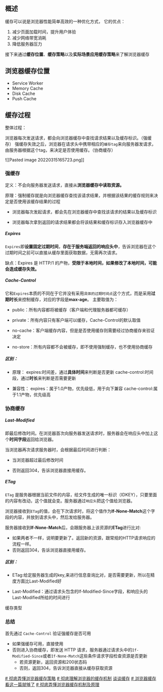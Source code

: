 ## 概述
缓存可以说是浏览器性能简单高效的一种优化方式，
它的优点：
1. 减少页面加载时间，提升用户体验
2. 减少网络带宽消耗
3. 降低服务器压力

接下来通过**缓存位置**、**缓存策略**以及**实际场景应用缓存策略**来了解浏览器缓存

## 浏览器缓存位置
-   Service Worker
-   Memory Cache
-   Disk Cache
-   Push Cache




## 缓存过程

整体过程：

浏览器每次发送请求，都会向浏览器缓存中查找请求结果以及缓存标识。（强缓存）
强缓存失效之后，浏览器在请求头中携带相应的`缓存tag`来向服务器发请求，由服务器根据这个tag，来决定是否使用缓存。（协商缓存）

![[Pasted image 20220315165723.png]]


### 强缓存
定义：不会向服务器发送请求，直接从**浏览器缓存中读取资源。**

原理：强制缓存就是向浏览器缓存查找该请求结果，并根据该结果的缓存规则来决定是否使用该缓存结果的过程 

-   浏览器每次发起请求，都会先在浏览器缓存中查找该请求的结果以及缓存标识
    
-   浏览器每次拿到返回的请求结果都会将该结果和缓存标识存入浏览器缓存中


#####  Expires
`Expires`即**设置固定过期时间**，**存在于服务端返回的响应头中**，告诉浏览器在这个过期时间之前可以直接从缓存里面获取数据，无需再次请求。

缺点：Expires 是 HTTP/1 的产物，**受限于本地时间，如果修改了本地时间，可能会造成缓存失效。**

##### Cache-Control
它和`Expires`本质的不同在于它并没有采用`具体的过期时间点`这个方式，而是采用**过期时长**来控制缓存，对应的字段是**max-age**。
主要取值为：

-   public：所有内容都将被缓存（客户端和代理服务器都可缓存）
    
-   private：所有内容只有客户端可以缓存，Cache-Control的默认取值
    
-   no-cache：客户端缓存内容，但是是否使用缓存则需要经过协商缓存来验证决定
    
-   no-store：所有内容都不会被缓存，即不使用强制缓存，也不使用协商缓存

##### 区别：
* 原理：
expires:时间差，通过**具体时间**来判断是否更新
cache-control:时间段，通过**时长**来判断是否需要更新

* 兼容性：
expires：属于1.0产物，优先级低，用于向下兼容
cache-control:属于1.1产物，优先级高


### 协商缓存
##### Last-Modified
即最后修改时间。在浏览器首次向服务器发送请求时，服务器会在响应头中加上这个**时间字段**返回给浏览器。

当浏览器再次请求服务器时，会根据最后时间进行判断：
* 当浏览器超过最后修改时间
- 否则返回304，告诉浏览器直接用缓存。


##### ETag
`ETag` 是服务器根据当前文件的内容，给文件生成的唯一标识（IDKEY），只要里面的内容有改动，这个值就会变。服务器通过`响应头`把这个值给浏览器。

浏览器接收到`ETag`的值，会在下次请求时，将这个值作为**If-None-Match**这个字段的内容，并放到请求头中，然后发给服务器。

服务器接收到**If-None-Match**后，会跟服务器上该资源的**ETag**进行比对:

-   如果两者不一样，说明要更新了。返回新的资源，跟常规的HTTP请求响应的流程一样。
-   否则返回304，告诉浏览器直接用缓存。

##### 区别：

* ETag:给定服务器生成的key,来进行信息查询比对，是否需要更新，所以在精度方面比Last-Modified好

*  Last-Modified：通过请求头包含的If-Modified-Since字段，和响应头的Last-Modified所给的时间进行




缓存类型 




### 总结

首先通过 `Cache-Control` 验证强缓存是否可用

-   如果强缓存可用，直接使用
-   否则进入协商缓存，即发送 HTTP 请求，服务器通过请求头中的`If-Modified-Since`或者`If-None-Match`这些条件请求字段检查资源是否更新
    -   若资源更新，返回资源和200状态码
    -   否则，返回304，告诉浏览器直接从缓存获取资源

[# 彻底弄懂浏览器缓存策略](https://www.jiqizhixin.com/articles/2020-07-24-12)
[# 彻底理解浏览器的缓存机制](https://juejin.cn/post/6844903593275817998)
[谈谈缓存](https://sanyuan0704.top/blogs/perform/001.html#%E5%BC%BA%E7%BC%93%E5%AD%98)
[# 浏览器缓存看这一篇就够了](https://zhuanlan.zhihu.com/p/60950750)
[# 彻底弄懂浏览器缓存机制及原理](https://github.com/chenqf/frontEndBlog/issues/18)